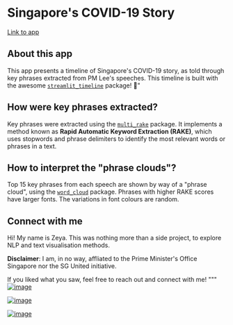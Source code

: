 # Singapore's COVID-19 Story

[Link to app](https://share.streamlit.io/zeyalt/pm-lee-covid19-speeches/sg_covid_timeline.py)

## About this app

This app presents a timeline of Singapore's COVID-19 story, as told through key phrases extracted from PM Lee's speeches. This timeline is built with the awesome [`streamlit_timeline`](https://github.com/innerdoc/streamlit-timeline) package! :blue_heart:"

## How were key phrases extracted?

Key phrases were extracted using the [`multi_rake`](https://github.com/vgrabovets/multi_rake) package. It implements a method known as **Rapid Automatic Keyword Extraction (RAKE)**, which uses stopwords and phrase delimiters to identify the most relevant words or phrases in a text. 

## How to interpret the "phrase clouds"?

Top 15 key phrases from each speech are shown by way of a "phrase cloud", using the [`word_cloud`](https://github.com/amueller/word_cloud) package. Phrases with higher RAKE scores have larger fonts. The variations in font colours are random. 

## Connect with me
Hi! My name is Zeya. This was nothing more than a side project, to explore NLP and text visualisation methods. 

**Disclaimer**: I am, in no way, affliated to the Prime Minister's Office Singapore nor the SG United initiative.

If you liked what you saw, feel free to reach out and connect with me!
"""
[![image](https://img.shields.io/badge/LinkedIn-0077B5?style=for-the-badge&logo=linkedin&logoColor=white)](https://www.linkedin.com/in/zeyalt/) 

[![image](https://img.shields.io/badge/Twitter-1DA1F2?style=for-the-badge&logo=twitter&logoColor=white)](https://twitter.com/zeyalt_) 

[![image](https://img.shields.io/badge/Medium-12100E?style=for-the-badge&logo=medium&logoColor=white)](https://zeyalt.medium.com/)